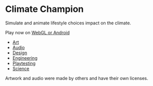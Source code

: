 # Climate Champion
Simulate and animate lifestyle choices impact on the climate.

Play now on [WebGL or Android](http://finegamedesign.com/climatechampion)

- [Art](art.md)
- [Audio](audio.md)
- [Design](design.md)
- [Engineering](engineering.md)
- [Playtesting](playtesting.md)
- [Science](science.md)

Artwork and audio were made by others and have their own licenses.
